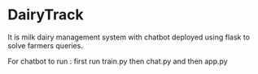 # DairyTrack
It is milk dairy management system with chatbot deployed using flask to solve farmers queries.

For chatbot to run :
  first run train.py
  then chat.py
  and then app.py
